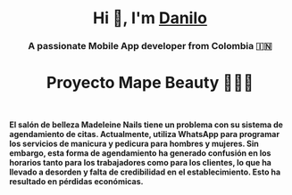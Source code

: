<h1 align="center">Hi 👋, I'm <a href="https://github.com/Danilo7945" target="blank">
Danilo</a></h1>
<h3 align="center">A passionate Mobile App developer from Colombia &#127470;&#127475</h3>
<h1 align="center">Proyecto
Mape Beauty 👨‍💻📱</h1>
<div align=left>
  <br>
    <p>
       <strong>
           El salón de belleza Madeleine Nails tiene un problema con su sistema de agendamiento de citas. Actualmente, utiliza WhatsApp para programar los servicios            de manicura y pedicura para hombres y mujeres. Sin embargo, esta forma de agendamiento ha generado confusión en los horarios tanto para los trabajadores              como para los clientes, lo que ha llevado a desorden y falta de credibilidad en el establecimiento. Esto ha resultado en pérdidas económicas.
       </strong>
    </p>
</div>
